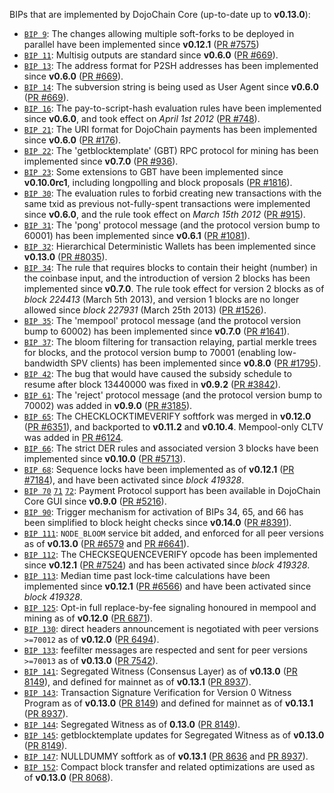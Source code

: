 BIPs that are implemented by DojoChain Core (up-to-date up to **v0.13.0**):

* [`BIP 9`](https://github.com/Dojochain/bips/blob/master/bip-0009.mediawiki): The changes allowing multiple soft-forks to be deployed in parallel have been implemented since **v0.12.1**  ([PR #7575](https://github.com/Dojochain/Dojochain/pull/7575))
* [`BIP 11`](https://github.com/Dojochain/bips/blob/master/bip-0011.mediawiki): Multisig outputs are standard since **v0.6.0** ([PR #669](https://github.com/Dojochain/Dojochain/pull/669)).
* [`BIP 13`](https://github.com/Dojochain/bips/blob/master/bip-0013.mediawiki): The address format for P2SH addresses has been implemented since **v0.6.0** ([PR #669](https://github.com/Dojochain/Dojochain/pull/669)).
* [`BIP 14`](https://github.com/Dojochain/bips/blob/master/bip-0014.mediawiki): The subversion string is being used as User Agent since **v0.6.0** ([PR #669](https://github.com/Dojochain/Dojochain/pull/669)).
* [`BIP 16`](https://github.com/Dojochain/bips/blob/master/bip-0016.mediawiki): The pay-to-script-hash evaluation rules have been implemented since **v0.6.0**, and took effect on *April 1st 2012* ([PR #748](https://github.com/Dojochain/Dojochain/pull/748)).
* [`BIP 21`](https://github.com/Dojochain/bips/blob/master/bip-0021.mediawiki): The URI format for DojoChain payments has been implemented since **v0.6.0** ([PR #176](https://github.com/Dojochain/Dojochain/pull/176)).
* [`BIP 22`](https://github.com/Dojochain/bips/blob/master/bip-0022.mediawiki): The 'getblocktemplate' (GBT) RPC protocol for mining has been implemented since **v0.7.0** ([PR #936](https://github.com/Dojochain/Dojochain/pull/936)).
* [`BIP 23`](https://github.com/Dojochain/bips/blob/master/bip-0023.mediawiki): Some extensions to GBT have been implemented since **v0.10.0rc1**, including longpolling and block proposals ([PR #1816](https://github.com/Dojochain/Dojochain/pull/1816)).
* [`BIP 30`](https://github.com/Dojochain/bips/blob/master/bip-0030.mediawiki): The evaluation rules to forbid creating new transactions with the same txid as previous not-fully-spent transactions were implemented since **v0.6.0**, and the rule took effect on *March 15th 2012* ([PR #915](https://github.com/Dojochain/Dojochain/pull/915)).
* [`BIP 31`](https://github.com/Dojochain/bips/blob/master/bip-0031.mediawiki): The 'pong' protocol message (and the protocol version bump to 60001) has been implemented since **v0.6.1** ([PR #1081](https://github.com/Dojochain/Dojochain/pull/1081)).
* [`BIP 32`](https://github.com/Dojochain/bips/blob/master/bip-0032.mediawiki): Hierarchical Deterministic Wallets has been implemented since **v0.13.0** ([PR #8035](https://github.com/Dojochain/Dojochain/pull/8035)).
* [`BIP 34`](https://github.com/Dojochain/bips/blob/master/bip-0034.mediawiki): The rule that requires blocks to contain their height (number) in the coinbase input, and the introduction of version 2 blocks has been implemented since **v0.7.0**. The rule took effect for version 2 blocks as of *block 224413* (March 5th 2013), and version 1 blocks are no longer allowed since *block 227931* (March 25th 2013) ([PR #1526](https://github.com/Dojochain/Dojochain/pull/1526)).
* [`BIP 35`](https://github.com/Dojochain/bips/blob/master/bip-0035.mediawiki): The 'mempool' protocol message (and the protocol version bump to 60002) has been implemented since **v0.7.0** ([PR #1641](https://github.com/Dojochain/Dojochain/pull/1641)).
* [`BIP 37`](https://github.com/Dojochain/bips/blob/master/bip-0037.mediawiki): The bloom filtering for transaction relaying, partial merkle trees for blocks, and the protocol version bump to 70001 (enabling low-bandwidth SPV clients) has been implemented since **v0.8.0** ([PR #1795](https://github.com/Dojochain/Dojochain/pull/1795)).
* [`BIP 42`](https://github.com/Dojochain/bips/blob/master/bip-0042.mediawiki): The bug that would have caused the subsidy schedule to resume after block 13440000 was fixed in **v0.9.2** ([PR #3842](https://github.com/Dojochain/Dojochain/pull/3842)).
* [`BIP 61`](https://github.com/Dojochain/bips/blob/master/bip-0061.mediawiki): The 'reject' protocol message (and the protocol version bump to 70002) was added in **v0.9.0** ([PR #3185](https://github.com/Dojochain/Dojochain/pull/3185)).
* [`BIP 65`](https://github.com/Dojochain/bips/blob/master/bip-0065.mediawiki): The CHECKLOCKTIMEVERIFY softfork was merged in **v0.12.0** ([PR #6351](https://github.com/Dojochain/Dojochain/pull/6351)), and backported to **v0.11.2** and **v0.10.4**. Mempool-only CLTV was added in [PR #6124](https://github.com/Dojochain/Dojochain/pull/6124).
* [`BIP 66`](https://github.com/Dojochain/bips/blob/master/bip-0066.mediawiki): The strict DER rules and associated version 3 blocks have been implemented since **v0.10.0** ([PR #5713](https://github.com/Dojochain/Dojochain/pull/5713)).
* [`BIP 68`](https://github.com/Dojochain/bips/blob/master/bip-0068.mediawiki): Sequence locks have been implemented as of **v0.12.1**  ([PR #7184](https://github.com/Dojochain/Dojochain/pull/7184)), and have been activated since *block 419328*.
* [`BIP 70`](https://github.com/Dojochain/bips/blob/master/bip-0070.mediawiki) [`71`](https://github.com/Dojochain/bips/blob/master/bip-0071.mediawiki) [`72`](https://github.com/Dojochain/bips/blob/master/bip-0072.mediawiki): Payment Protocol support has been available in DojoChain Core GUI since **v0.9.0** ([PR #5216](https://github.com/Dojochain/Dojochain/pull/5216)).
* [`BIP 90`](https://github.com/Dojochain/bips/blob/master/bip-0090.mediawiki): Trigger mechanism for activation of BIPs 34, 65, and 66 has been simplified to block height checks since **v0.14.0** ([PR #8391](https://github.com/Dojochain/Dojochain/pull/8391)).
* [`BIP 111`](https://github.com/Dojochain/bips/blob/master/bip-0111.mediawiki): `NODE_BLOOM` service bit added, and enforced for all peer versions as of **v0.13.0** ([PR #6579](https://github.com/Dojochain/Dojochain/pull/6579) and [PR #6641](https://github.com/Dojochain/Dojochain/pull/6641)).
* [`BIP 112`](https://github.com/Dojochain/bips/blob/master/bip-0112.mediawiki): The CHECKSEQUENCEVERIFY opcode has been implemented since **v0.12.1** ([PR #7524](https://github.com/Dojochain/Dojochain/pull/7524)) and has been activated since *block 419328*.
* [`BIP 113`](https://github.com/Dojochain/bips/blob/master/bip-0113.mediawiki): Median time past lock-time calculations have been implemented since **v0.12.1** ([PR #6566](https://github.com/Dojochain/Dojochain/pull/6566)) and have been activated since *block 419328*.
* [`BIP 125`](https://github.com/Dojochain/bips/blob/master/bip-0125.mediawiki): Opt-in full replace-by-fee signaling honoured in mempool and mining as of **v0.12.0** ([PR 6871](https://github.com/Dojochain/Dojochain/pull/6871)).
* [`BIP 130`](https://github.com/Dojochain/bips/blob/master/bip-0130.mediawiki): direct headers announcement is negotiated with peer versions `>=70012` as of **v0.12.0** ([PR 6494](https://github.com/Dojochain/Dojochain/pull/6494)).
* [`BIP 133`](https://github.com/Dojochain/bips/blob/master/bip-0133.mediawiki): feefilter messages are respected and sent for peer versions `>=70013` as of **v0.13.0** ([PR 7542](https://github.com/Dojochain/Dojochain/pull/7542)).
* [`BIP 141`](https://github.com/Dojochain/bips/blob/master/bip-0141.mediawiki): Segregated Witness (Consensus Layer) as of **v0.13.0** ([PR 8149](https://github.com/Dojochain/Dojochain/pull/8149)), and defined for mainnet as of **v0.13.1** ([PR 8937](https://github.com/Dojochain/Dojochain/pull/8937)).
* [`BIP 143`](https://github.com/Dojochain/bips/blob/master/bip-0143.mediawiki): Transaction Signature Verification for Version 0 Witness Program as of **v0.13.0** ([PR 8149](https://github.com/Dojochain/Dojochain/pull/8149)) and defined for mainnet as of **v0.13.1** ([PR 8937](https://github.com/Dojochain/Dojochain/pull/8937)).
* [`BIP 144`](https://github.com/Dojochain/bips/blob/master/bip-0144.mediawiki): Segregated Witness as of **0.13.0** ([PR 8149](https://github.com/Dojochain/Dojochain/pull/8149)).
* [`BIP 145`](https://github.com/Dojochain/bips/blob/master/bip-0145.mediawiki): getblocktemplate updates for Segregated Witness as of **v0.13.0** ([PR 8149](https://github.com/Dojochain/Dojochain/pull/8149)).
* [`BIP 147`](https://github.com/Dojochain/bips/blob/master/bip-0147.mediawiki): NULLDUMMY softfork as of **v0.13.1** ([PR 8636](https://github.com/Dojochain/Dojochain/pull/8636) and [PR 8937](https://github.com/Dojochain/Dojochain/pull/8937)).
* [`BIP 152`](https://github.com/Dojochain/bips/blob/master/bip-0152.mediawiki): Compact block transfer and related optimizations are used as of **v0.13.0** ([PR 8068](https://github.com/Dojochain/Dojochain/pull/8068)).
